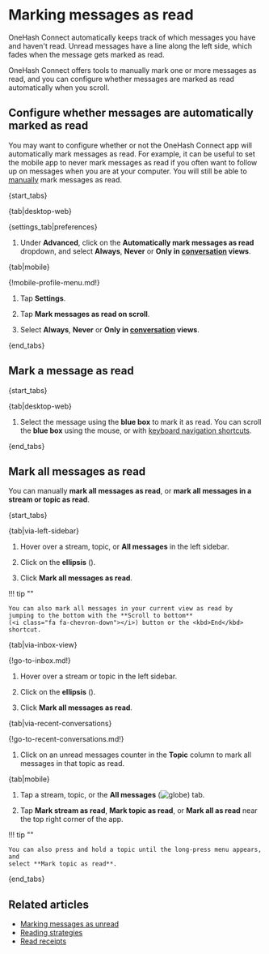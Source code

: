 # Marking messages as read

OneHash Connect automatically keeps track of which messages you have and haven't read.
Unread messages have a line along the left side, which fades when the message
gets marked as read.

OneHash Connect offers tools to manually mark one or more messages as read, and you can
configure whether messages are marked as read automatically when you scroll.

## Configure whether messages are automatically marked as read

You may want to configure whether or not the OneHash Connect app will automatically
mark messages as read. For example, it can be useful to set the mobile app to
never mark messages as read if you often want to follow up on messages when you
are at your computer. You will still be able to
[manually](#mark-all-messages-as-read) mark messages as read.

{start_tabs}

{tab|desktop-web}

{settings_tab|preferences}

1. Under **Advanced**, click on the **Automatically mark messages as
   read** dropdown, and select **Always**, **Never** or **Only in
   [conversation](/help/recent-conversations) views**.

{tab|mobile}

{!mobile-profile-menu.md!}

1. Tap **Settings**.

1. Tap **Mark messages as read on scroll**.

1. Select **Always**, **Never** or **Only in
   [conversation](/help/recent-conversations) views**.

{end_tabs}

## Mark a message as read

{start_tabs}

{tab|desktop-web}

1. Select the message using the **blue box** to mark it as read. You can scroll
   the **blue box** using the mouse, or with [keyboard navigation
   shortcuts](/help/keyboard-shortcuts#navigation).

{end_tabs}

## Mark all messages as read

You can manually **mark all messages as read**, or **mark all messages in a
stream or topic as read**.

{start_tabs}

{tab|via-left-sidebar}

1. Hover over a stream, topic, or **All messages** in the left sidebar.

1. Click on the **ellipsis** (<i class="zulip-icon zulip-icon-more-vertical"></i>).

1. Click **Mark all messages as read**.

!!! tip ""

    You can also mark all messages in your current view as read by
    jumping to the bottom with the **Scroll to bottom**
    (<i class="fa fa-chevron-down"></i>) button or the <kbd>End</kbd> shortcut.

{tab|via-inbox-view}

{!go-to-inbox.md!}

1. Hover over a stream or topic in the left sidebar.

1. Click on the **ellipsis** (<i class="zulip-icon zulip-icon-more-vertical"></i>).

1. Click **Mark all messages as read**.

{tab|via-recent-conversations}

{!go-to-recent-conversations.md!}

1. Click on an unread messages counter in the **Topic** column to mark all
   messages in that topic as read.

{tab|mobile}

1. Tap a stream, topic, or the **All messages**
   (<img src="/static/images/help/mobile-globe-icon.svg" alt="globe" class="help-center-icon"/>)
   tab.

2. Tap **Mark stream as read**, **Mark topic as read**, or **Mark all as read**
   near the top right corner of the app.

!!! tip ""

    You can also press and hold a topic until the long-press menu appears, and
    select **Mark topic as read**.

{end_tabs}

## Related articles

* [Marking messages as unread](/help/marking-messages-as-unread)
* [Reading strategies](/help/reading-strategies)
* [Read receipts](/help/read-receipts)
